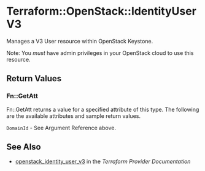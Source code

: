 # Terraform::OpenStack::IdentityUserV3

Manages a V3 User resource within OpenStack Keystone.

Note: You _must_ have admin privileges in your OpenStack cloud to use
this resource.

## Return Values

### Fn::GetAtt

Fn::GetAtt returns a value for a specified attribute of this type. The following are the available attributes and sample return values.

`DomainId` - See Argument Reference above.

## See Also

* [openstack_identity_user_v3](https://www.terraform.io/docs/providers/openstack/r/identity_user_v3.html) in the _Terraform Provider Documentation_